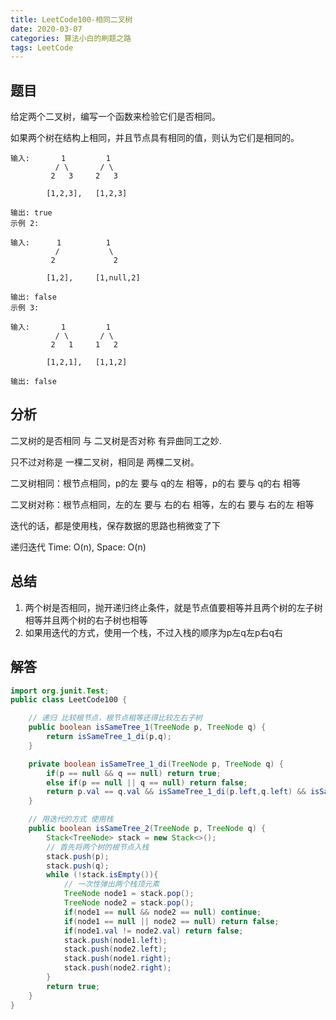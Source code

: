 ```yaml
---
title: LeetCode100-相同二叉树
date: 2020-03-07
categories: 算法小白的刷题之路
tags: LeetCode
---
```


## 题目
给定两个二叉树，编写一个函数来检验它们是否相同。

如果两个树在结构上相同，并且节点具有相同的值，则认为它们是相同的。

```
输入:       1         1
          / \       / \
         2   3     2   3

        [1,2,3],   [1,2,3]

输出: true
示例 2:

输入:      1          1
          /           \
         2             2

        [1,2],     [1,null,2]

输出: false
示例 3:

输入:       1         1
          / \       / \
         2   1     1   2

        [1,2,1],   [1,1,2]

输出: false
```

## 分析
二叉树的是否相同 与 二叉树是否对称 有异曲同工之妙.

只不过对称是 一棵二叉树，相同是 两棵二叉树。

二叉树相同：根节点相同，p的左 要与 q的左 相等，p的右 要与 q的右 相等

二叉树对称：根节点相同，左的左 要与 右的右 相等，左的右 要与 右的左 相等

迭代的话，都是使用栈，保存数据的思路也稍微变了下

递归迭代 Time: O(n), Space: O(n)

## 总结
1. 两个树是否相同，抛开递归终止条件，就是节点值要相等并且两个树的左子树相等并且两个树的右子树也相等
2. 如果用迭代的方式，使用一个栈，不过入栈的顺序为p左q左p右q右

## 解答

````java
import org.junit.Test;
public class LeetCode100 {

    // 递归 比较根节点，根节点相等还得比较左右子树
    public boolean isSameTree_1(TreeNode p, TreeNode q) {
        return isSameTree_1_di(p,q);
    }

    private boolean isSameTree_1_di(TreeNode p, TreeNode q) {
        if(p == null && q == null) return true;
        else if(p == null || q == null) return false;
        return p.val == q.val && isSameTree_1_di(p.left,q.left) && isSameTree_1_di(p.right,q.right);
    }

    // 用迭代的方式 使用栈
    public boolean isSameTree_2(TreeNode p, TreeNode q) {
        Stack<TreeNode> stack = new Stack<>();
        // 首先将两个树的根节点入栈
        stack.push(p);
        stack.push(q);
        while (!stack.isEmpty()){
            // 一次性弹出两个栈顶元素
            TreeNode node1 = stack.pop();
            TreeNode node2 = stack.pop();
            if(node1 == null && node2 == null) continue;
            if(node1 == null || node2 == null) return false;
            if(node1.val != node2.val) return false;
            stack.push(node1.left);
            stack.push(node2.left);
            stack.push(node1.right);
            stack.push(node2.right);
        }
        return true;
    }
}



````









